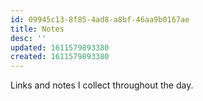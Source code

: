 ```yaml
---
id: 09945c13-8f85-4ad8-a8bf-46aa9b0167ae
title: Notes
desc: ''
updated: 1611579893380
created: 1611579893380
---
```


Links and notes I collect throughout the day.

